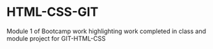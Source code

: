 # HTML-CSS-GIT
Module 1 of Bootcamp work highlighting work completed in class and module project for GIT-HTML-CSS
